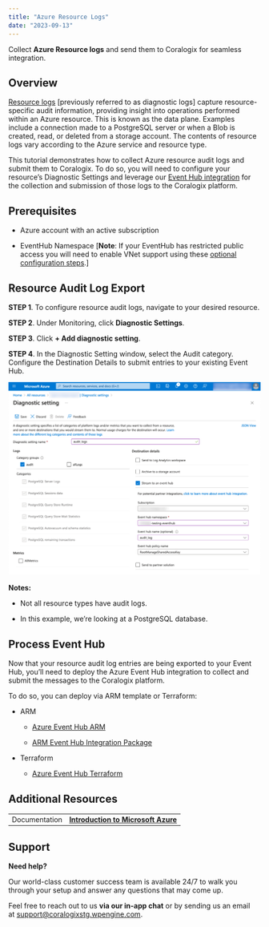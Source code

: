 ```yaml
---
title: "Azure Resource Logs"
date: "2023-09-13"
---
```


Collect **Azure Resource logs** and send them to Coralogix for seamless integration.

## Overview

[Resource logs](https://www.notion.so/Azure-Resource-Logs-baf7ce1fc5e340989143c3c15c532d24?pvs=21) \[previously referred to as diagnostic logs\] capture resource-specific audit information, providing insight into operations performed within an Azure resource. This is known as the data plane. Examples include a connection made to a PostgreSQL server or when a Blob is created, read, or deleted from a storage account. The contents of resource logs vary according to the Azure service and resource type.

This tutorial demonstrates how to collect Azure resource audit logs and submit them to Coralogix. To do so, you will need to configure your resource’s Diagnostic Settings and leverage our [Event Hub integration](https://coralogixstg.wpengine.com/docs/azure-eventhub-trigger-function/) for the collection and submission of those logs to the Coralogix platform.

## Prerequisites

- Azure account with an active subscription

- EventHub Namespace \[**Note**: If your EventHub has restricted public access you will need to enable VNet support using these [optional configuration steps](https://coralogixstg.wpengine.com/docs/optional-configurations-microsoft-azure/).\]

## Resource Audit Log Export

**STEP 1**. To configure resource audit logs, navigate to your desired resource.

**STEP 2**. Under Monitoring, click **Diagnostic Settings**.

**STEP 3**. Click **\+ Add diagnostic setting**.

**STEP 4**. In the Diagnostic Setting window, select the Audit category. Configure the Destination Details to submit entries to your existing Event Hub.

![Azure Resource logs Coralogix](images/Untitled-30-1024x783.png)

**Notes:**

- Not all resource types have audit logs.

- In this example, we’re looking at a PostgreSQL database.

## Process Event Hub

Now that your resource audit log entries are being exported to your Event Hub, you’ll need to deploy the Azure Event Hub integration to collect and submit the messages to the Coralogix platform.

To do so, you can deploy via ARM template or Terraform:

- ARM
    - [Azure Event Hub ARM](https://coralogixstg.wpengine.com/docs/azure-eventhub-trigger-function/)
    
    - [ARM Event Hub Integration Package](https://coralogixstg.wpengine.com/docs/azure-resource-manager-arm-integration-packages/)

- Terraform
    - [Azure Event Hub Terraform](https://coralogixstg.wpengine.com/docs/terraform-modules-for-azure-eventhub/)

## Additional Resources

<table><tbody><tr><td>Documentation</td><td><strong><a href="https://www.notion.so/microsoft-azure-functions-a4ced743a96d4b79be76e271fbf368e9?pvs=21">Introduction to Microsoft Azure</a></strong></td></tr></tbody></table>

## Support

**Need help?**

Our world-class customer success team is available 24/7 to walk you through your setup and answer any questions that may come up.

Feel free to reach out to us **via our in-app chat** or by sending us an email at [support@coralogixstg.wpengine.com](mailto:support@coralogixstg.wpengine.com).
